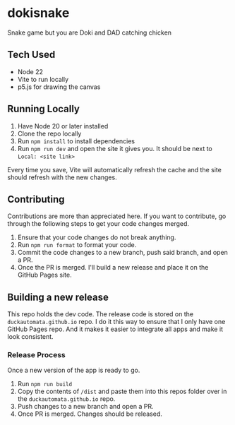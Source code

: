 # dokisnake
Snake game but you are Doki and DAD catching chicken

## Tech Used
- Node 22
- Vite to run locally
- p5.js for drawing the canvas

## Running Locally
1. Have Node 20 or later installed
2. Clone the repo locally
3. Run `npm install` to install dependencies
4. Run `npm run dev` and open the site it gives you. It should be next to `Local: <site link>`

Every time you save, Vite will automatically refresh the cache and the site should refresh with the new changes.

## Contributing
Contributions are more than appreciated here.
If you want to contribute, go through the following steps to get your code changes merged.
1. Ensure that your code changes do not break anything.
2. Run `npm run format` to format your code.
3. Commit the code changes to a new branch, push said branch, and open a PR.
4. Once the PR is merged. I'll build a new release and place it on the GitHub Pages site.

## Building a new release
This repo holds the dev code. The release code is stored on the `duckautomata.github.io` repo.
I do it this way to ensure that I only have one GitHub Pages repo. And it makes it easier to integrate all apps and make it look consistent.

### Release Process
Once a new version of the app is ready to go.
1. Run `npm run build`
2. Copy the contents of `/dist` and paste them into this repos folder over in the `duckautomata.github.io` repo.
3. Push changes to a new branch and open a PR.
4. Once PR is merged. Changes should be released.
